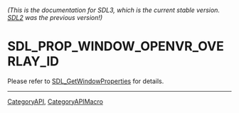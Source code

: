 ###### (This is the documentation for SDL3, which is the current stable version. [SDL2](https://wiki.libsdl.org/SDL2/) was the previous version!)
# SDL_PROP_WINDOW_OPENVR_OVERLAY_ID

Please refer to [SDL_GetWindowProperties](SDL_GetWindowProperties) for details.

----
[CategoryAPI](CategoryAPI), [CategoryAPIMacro](CategoryAPIMacro)

